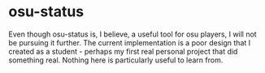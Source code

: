 # osu-status

Even though osu-status is, I believe, a useful tool for osu players, I will not be pursuing it further. The current implementation is a poor design that I created as a student - perhaps my first real personal project that did something real. Nothing here is particularly useful to learn from.

